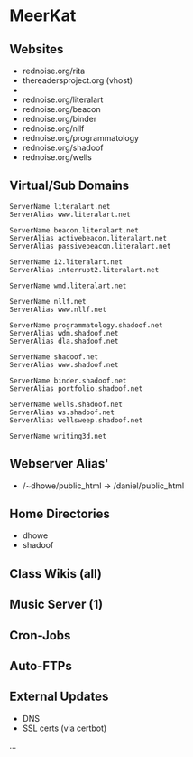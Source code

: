 # MeerKat

## Websites

- rednoise.org/rita
- thereadersproject.org (vhost)
- 
- rednoise.org/literalart
- rednoise.org/beacon
- rednoise.org/binder
- rednoise.org/nllf
- rednoise.org/programmatology
- rednoise.org/shadoof
- rednoise.org/wells

## Virtual/Sub Domains

    ServerName literalart.net
    ServerAlias www.literalart.net
    
    ServerName beacon.literalart.net
    ServerAlias activebeacon.literalart.net
    ServerAlias passivebeacon.literalart.net

    ServerName i2.literalart.net
    ServerAlias interrupt2.literalart.net

    ServerName wmd.literalart.net

    ServerName nllf.net
    ServerAlias www.nllf.net

    ServerName programmatology.shadoof.net
    ServerAlias wdm.shadoof.net
    ServerAlias dla.shadoof.net

    ServerName shadoof.net
    ServerAlias www.shadoof.net

    ServerName binder.shadoof.net
    ServerAlias portfolio.shadoof.net

    ServerName wells.shadoof.net
    ServerAlias ws.shadoof.net
    ServerAlias wellsweep.shadoof.net

    ServerName writing3d.net

## Webserver Alias'

- /~dhowe/public_html -> /daniel/public_html

## Home Directories
- dhowe
- shadoof

## Class Wikis (all)

## Music Server (1)

## Cron-Jobs

## Auto-FTPs

## External Updates
- DNS
- SSL certs (via certbot)

...
